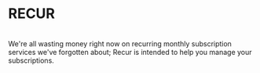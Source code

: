 <h1>RECUR</h1>
<br>
We're all wasting money right now on recurring monthly subscription services we've forgotten about; Recur is intended to help you manage your subscriptions.

